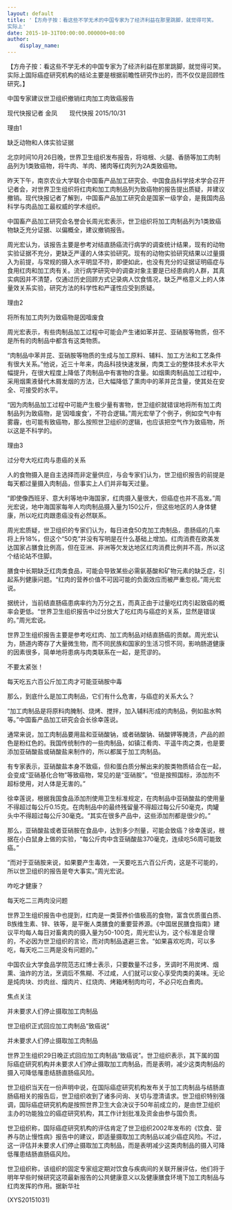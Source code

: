 ```yaml
---
layout: default
title: '【方舟子按：看这些不学无术的中国专家为了经济利益在那里跳脚，就觉得可笑。
实际上'
date: 2015-10-31T00:00:00.000000+08:00
author:
    display_name: 
---
```


【方舟子按：看这些不学无术的中国专家为了经济利益在那里跳脚，就觉得可笑。实际上国际癌症研究机构的结论主要是根据前瞻性研究作出的，而不仅仅是回顾性研究。】

中国专家建议世卫组织撤销红肉加工肉致癌报告

现代快报记者 金凤　　现代快报 2015/10/31

理由1

缺乏动物和人体实验证据

北京时间10月26日晚，世界卫生组织发布报告，将培根、火腿、香肠等加工肉制品列为1类致癌物，将牛肉、羊肉、猪肉等红肉列为2A类致癌物。

昨天下午，南京农业大学联合中国畜产品加工研究会、中国食品科学技术学会召开记者会，对世界卫生组织将红肉和加工肉制品列为致癌物的报告提出质疑，并建议撤销。现代快报记者了解到，中国畜产品加工研究会是国家一级学会，是我国肉品科学与肉品加工最权威的学术组织。

中国畜产品加工研究会名誉会长周光宏表示，世卫组织将加工肉制品列为1类致癌物缺乏充分证据、以偏概全，建议撤销报告。

周光宏认为，该报告主要是参考对结直肠癌流行病学的调查统计结果，现有的动物实验证据不充分，更缺乏严谨的人体实验研究。现有的动物实验研究结果以过量摄入为前提，与常规的摄入水平明显不符，即便如此，也没有充分的证据证明癌症与食用红肉和加工肉有关。流行病学研究中的调查对象主要是已经患病的人群，其真实病因并不清楚，仅通过历史回顾方式记录病人饮食情况，缺乏严格意义上的人体量效关系实验，研究方法的科学性和严谨性应受到质疑。

理由2

将所有加工肉列为致癌物是因噎废食

周光宏表示，有些肉制品加工过程中可能会产生诸如苯并芘、亚硝胺等物质，但不是所有的肉制品中都含有这类物质。

“肉制品中苯并芘、亚硝胺等物质的生成与加工原料、辅料、加工方法和工艺条件有很大关系。”他说，近三十年来，肉品科技快速发展，肉类工业的整体技术水平大幅提升，在很大程度上降低了肉制品中有害物的含量。如烟熏肉制品加工过程中，采用烟熏液替代木屑发烟的方法，已大幅降低了熏肉中的苯并芘含量，使其处在安全、可接受的水平。

“因为肉制品加工过程中可能产生极少量有害物，世卫组织就错误地将所有加工肉制品列为致癌物，是‘因噎废食’，不符合逻辑。”周光宏举了个例子，例如空气中有雾霾，也可能有致癌物，那么按照世卫组织的逻辑，也应该把空气作为致癌物，所以这是不科学的。

理由3

过分夸大吃红肉与患癌的关系

人的食物摄入是自主选择而非定量供应，与会专家们认为，世卫组织报告的前提是每天都过量摄入肉制品，但事实上人们并非每天过量。

“即使像西班牙、意大利等地中海国家，红肉摄入量很大，但癌症也并不高发。”周光宏说，地中海国家每年人均肉制品摄入量为150公斤，但这些地区的人身体健康，所以吃红肉跟患癌没有必然联系。

周光宏质疑，世卫组织的专家们认为，每日进食50克加工肉制品，患肠癌的几率将上升18%，但这个“50克”并没有写明是在什么基础上增加。红肉消费在欧美发达国家占膳食比例高，但在亚洲、非洲等欠发达地区红肉消费比例并不高，所以这个结论站不住脚。

膳食中长期缺乏红肉类食品，可能会导致某些必需氨基酸和矿物元素的缺乏症，引起系列健康问题。“红肉的营养价值不可因可能的负面效应而被严重忽视。”周光宏说。

据统计，当前结直肠癌患病率约为万分之五，而真正由于过量吃红肉引起致癌的概率会更低。“世界卫生组织报告中过分放大了吃红肉与癌症的关系，显然是错误的。”周光宏说。

世界卫生组织报告主要是参考吃红肉、加工肉制品对结直肠癌的贡献。周光宏认为，肠道内寄存了大量微生物，而不同民族和国家的生活习惯不同，影响肠道健康的因素很多，简单地将患病与肉类联系在一起，是荒谬的。

不要太紧张！

每天吃五六百公斤加工肉才可能亚硝胺中毒

那么，到底什么是加工肉制品，它们有什么危害，与癌症的关系大么？

“加工肉制品是将原料肉腌制、烧烤、搅拌，加入辅料形成的肉制品，例如盐水鸭等。”中国畜产品加工研究会会长徐幸莲说。

通常来说，加工肉制品要用盐和亚硝酸钠，或者硝酸钠、硝酸钾等腌渍，产品的颜色是粉红色的。我国传统制作的一些肉制品，如镇江肴肉、平遥牛肉之类，也是要添加亚硝酸盐或硝酸盐来制作的，所以都属于加工肉制品。

有专家表示，亚硝酸盐本身不致癌，但和蛋白质分解出来的胺类物质结合在一起，会变成“亚硝基化合物”等致癌物，常见的是“亚硝胺”。“但是按照国标，添加剂不超标使用，对人体是无害的。”

徐幸莲说，根据我国食品添加剂使用卫生标准规定，在肉制品中亚硝酸盐的使用量不得超过每公斤0.15克。在肉制品中的最终残留量不得超过每公斤50毫克，肉罐头中不得超过每公斤30毫克。“其实在很多产品中，这些添加剂都是很少的。”

那么，亚硝酸盐或者亚硝胺在食品中，达到多少剂量，可能会致癌？徐幸莲说，根据在小白鼠身上做的实验，“每公斤肉中含亚硝酸盐370毫克，连续吃56周可能致癌。”

“而对于亚硝胺来说，如果要产生毒效，一天要吃五六百公斤肉，这是不可能的，所以世卫组织的报告是夸大事实。”周光宏说。

咋吃才健康？

每天吃二三两肉没问题

世界卫生组织报告中也提到，红肉是一类营养价值极高的食物，富含优质蛋白质、B族维生素、锌、铁等，是平衡人类膳食的重要营养源。《中国居民膳食指南》建议平均每人每日对畜禽肉的摄入量为50-100克，周光宏认为，这个标准是合理的，不必因为世卫组织的言论，而对肉制品退避三舍。“如果喜欢吃肉，可以多吃，每天吃二三两是没有问题的。”

中国农业大学食品学院范志红博士表示，只要数量不过多，烹调时不用炭烤、烟熏、油炸的方法，烹调后不焦糊、不过咸，人们就可以安心享受肉类的美味。无论是炖肉块、炒肉丝、熘肉片、红烧肉、烤箱烤制肉均可，不必只吃白煮肉。

焦点关注

并未要求人们停止摄取加工肉制品

世卫组织正式回应加工肉制品“致癌说”

并未要求人们停止摄取加工肉制品

世界卫生组织29日晚正式回应加工肉制品“致癌说”。世卫组织表示，其下属的国际癌症研究机构并未要求人们停止摄取加工肉制品，而是表明，减少这类肉制品的摄入可降低罹患结肠直肠癌风险。

世卫组织当天在一份声明中说，在国际癌症研究机构发布关于加工肉制品与结肠直肠癌相关的报告后，世卫组织收到了诸多问询、关切与澄清请求。世卫组织特别强调，国际癌症研究机构是按照世界卫生大会决议于50年前成立的，是由世卫组织主办的功能独立的癌症研究机构，其工作计划批准及资金由参与国负责。

世卫组织称，国际癌症研究机构的评估肯定了世卫组织2002年发布的《饮食、营养与防止慢性病》报告中的建议，即适量摄取加工肉制品以减少癌症风险。不过，这一评估并未要求人们停止摄取加工肉制品，而是表明减少这类肉制品的摄入可降低罹患结肠直肠癌风险。

世卫组织称，该组织的固定专家组定期对饮食与疾病间的关联开展评估，他们将于明年早些时候研究这项最新报告的公共健康意义以及健康膳食环境下加工肉制品与红肉发挥的作用。据新华社

(XYS20151031)

